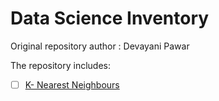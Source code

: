 # Data Science Inventory

Original repository author : Devayani Pawar

The repository includes:
- [ ] [K- Nearest Neighbours](KNN.py)


